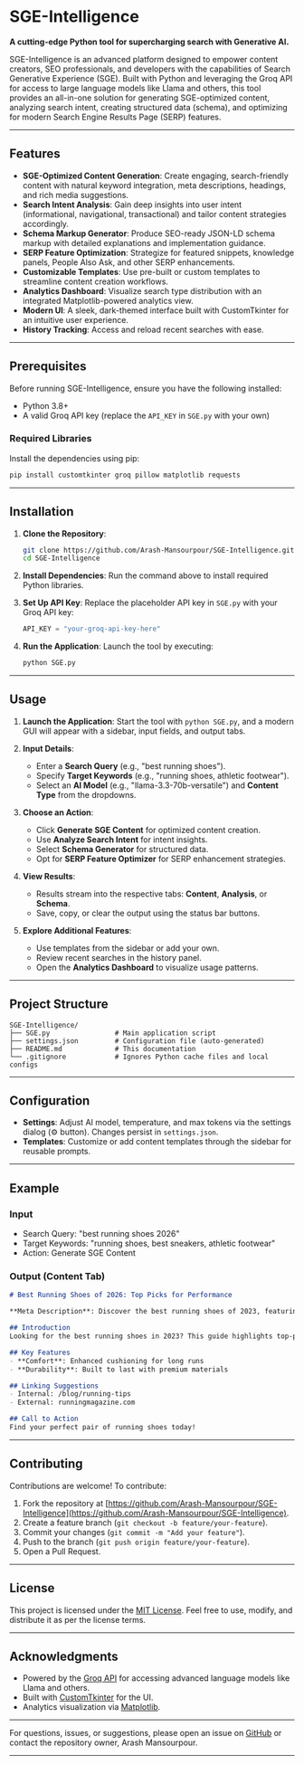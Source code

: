 # SGE-Intelligence

**A cutting-edge Python tool for supercharging search with Generative AI.**

SGE-Intelligence is an advanced platform designed to empower content creators, SEO professionals, and developers with the capabilities of Search Generative Experience (SGE). Built with Python and leveraging the Groq API for access to large language models like Llama and others, this tool provides an all-in-one solution for generating SGE-optimized content, analyzing search intent, creating structured data (schema), and optimizing for modern Search Engine Results Page (SERP) features.

---

## Features

- **SGE-Optimized Content Generation**: Create engaging, search-friendly content with natural keyword integration, meta descriptions, headings, and rich media suggestions.
- **Search Intent Analysis**: Gain deep insights into user intent (informational, navigational, transactional) and tailor content strategies accordingly.
- **Schema Markup Generator**: Produce SEO-ready JSON-LD schema markup with detailed explanations and implementation guidance.
- **SERP Feature Optimization**: Strategize for featured snippets, knowledge panels, People Also Ask, and other SERP enhancements.
- **Customizable Templates**: Use pre-built or custom templates to streamline content creation workflows.
- **Analytics Dashboard**: Visualize search type distribution with an integrated Matplotlib-powered analytics view.
- **Modern UI**: A sleek, dark-themed interface built with CustomTkinter for an intuitive user experience.
- **History Tracking**: Access and reload recent searches with ease.

---

## Prerequisites

Before running SGE-Intelligence, ensure you have the following installed:

- Python 3.8+
- A valid Groq API key (replace the `API_KEY` in `SGE.py` with your own)

### Required Libraries
Install the dependencies using pip:
```bash
pip install customtkinter groq pillow matplotlib requests
```

---

## Installation

1. **Clone the Repository**:
   ```bash
   git clone https://github.com/Arash-Mansourpour/SGE-Intelligence.git
   cd SGE-Intelligence
   ```

2. **Install Dependencies**:
   Run the command above to install required Python libraries.

3. **Set Up API Key**:
   Replace the placeholder API key in `SGE.py` with your Groq API key:
   ```python
   API_KEY = "your-groq-api-key-here"
   ```

4. **Run the Application**:
   Launch the tool by executing:
   ```bash
   python SGE.py
   ```

---

## Usage

1. **Launch the Application**:
   Start the tool with `python SGE.py`, and a modern GUI will appear with a sidebar, input fields, and output tabs.

2. **Input Details**:
   - Enter a **Search Query** (e.g., "best running shoes").
   - Specify **Target Keywords** (e.g., "running shoes, athletic footwear").
   - Select an **AI Model** (e.g., "llama-3.3-70b-versatile") and **Content Type** from the dropdowns.

3. **Choose an Action**:
   - Click **Generate SGE Content** for optimized content creation.
   - Use **Analyze Search Intent** for intent insights.
   - Select **Schema Generator** for structured data.
   - Opt for **SERP Feature Optimizer** for SERP enhancement strategies.

4. **View Results**:
   - Results stream into the respective tabs: **Content**, **Analysis**, or **Schema**.
   - Save, copy, or clear the output using the status bar buttons.

5. **Explore Additional Features**:
   - Use templates from the sidebar or add your own.
   - Review recent searches in the history panel.
   - Open the **Analytics Dashboard** to visualize usage patterns.

---

## Project Structure

```
SGE-Intelligence/
├── SGE.py                # Main application script
├── settings.json         # Configuration file (auto-generated)
├── README.md             # This documentation
└── .gitignore            # Ignores Python cache files and local configs
```

---

## Configuration

- **Settings**: Adjust AI model, temperature, and max tokens via the settings dialog (⚙️ button). Changes persist in `settings.json`.
- **Templates**: Customize or add content templates through the sidebar for reusable prompts.

---

## Example

### Input
- Search Query: "best running shoes 2026"
- Target Keywords: "running shoes, best sneakers, athletic footwear"
- Action: Generate SGE Content

### Output (Content Tab)
```markdown
# Best Running Shoes of 2026: Top Picks for Performance

**Meta Description**: Discover the best running shoes of 2023, featuring top picks for comfort, durability, and style. Explore expert recommendations now! (134 chars)

## Introduction
Looking for the best running shoes in 2023? This guide highlights top-performing athletic footwear...

## Key Features
- **Comfort**: Enhanced cushioning for long runs
- **Durability**: Built to last with premium materials

## Linking Suggestions
- Internal: /blog/running-tips
- External: runningmagazine.com

## Call to Action
Find your perfect pair of running shoes today!
```

---

## Contributing

Contributions are welcome! To contribute:
1. Fork the repository at [https://github.com/Arash-Mansourpour/SGE-Intelligence](https://github.com/Arash-Mansourpour/SGE-Intelligence).
2. Create a feature branch (`git checkout -b feature/your-feature`).
3. Commit your changes (`git commit -m "Add your feature"`).
4. Push to the branch (`git push origin feature/your-feature`).
5. Open a Pull Request.

---

## License

This project is licensed under the [MIT License](LICENSE). Feel free to use, modify, and distribute it as per the license terms.

---

## Acknowledgments

- Powered by the [Groq API](https://groq.com) for accessing advanced language models like Llama and others.
- Built with [CustomTkinter](https://github.com/TomSchimansky/CustomTkinter) for the UI.
- Analytics visualization via [Matplotlib](https://matplotlib.org).

---

For questions, issues, or suggestions, please open an issue on [GitHub](https://github.com/Arash-Mansourpour/SGE-Intelligence) or contact the repository owner, Arash Mansourpour.

---

